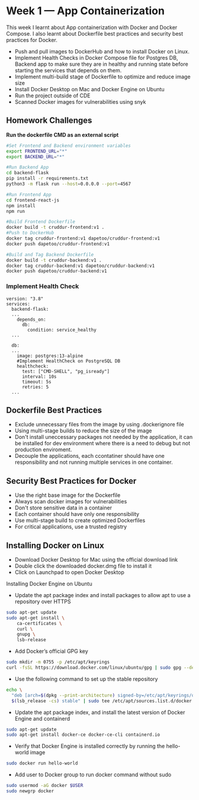 # Week 1 — App Containerization

This week I learnt about App containerization with Docker and Docker Compose. I also learnt about Dockerfile best practices and security best practices for Docker.

- Push and pull images to DockerHub and how to install Docker on Linux.
- Implement Health Checks in Docker Compose file for Postgres DB, Backend app to make sure they are in healthy and running state before starting the services that depends on them.
- Implement multi-build stage of Dockerfile to optimize and reduce image size
- Install Docker Desktop on Mac and Docker Engine on Ubuntu
- Run the project outside of CDE
- Scanned Docker images for vulnerabilities using snyk

## Homework Challenges

**Run the dockerfile CMD as an external script**

```bash
#Set Frontend and Backend environment variables
export FRONTEND_URL="*"
export BACKEND_URL="*"

#Run Backend App
cd backend-flask
pip install -r requirements.txt
python3 -m flask run --host=0.0.0.0 --port=4567

#Run Frontend App
cd frontend-react-js
npm install
npm run

#Build Frontend Dockerfile
docker build -t cruddur-frontend:v1 .
#Push to DockerHub
docker tag cruddur-frontend:v1 dapetoo/cruddur-frontend:v1
docker push dapetoo/cruddur-frontend:v1

#Build and Tag Backend Dockerfile
docker build -t cruddur-backend:v1 .
docker tag cruddur-backend:v1 dapetoo/cruddur-backend:v1
docker push dapetoo/cruddur-backend:v1

```

### Implement Health Check 

```docker-compose
version: "3.8"
services:
  backend-flask:
  ...
    depends_on:
      db:
        condition: service_healthy
  ...
  
  db:
  ...   
    image: postgres:13-alpine
    #Implement HealthCheck on PostgreSQL DB
    healthcheck:
      test: ["CMD-SHELL", "pg_isready"]
      interval: 10s
      timeout: 5s
      retries: 5
  ...
```

## Dockerfile Best Practices
- Exclude unnecessary files from the image by using .dockerignore file
- Using multi-stage builds to reduce the size of the image
- Don't install uneccessary packages not needed by the application, it can be installed for dev environment where there is a need to debug but not production enviroment.
- Decouple the applications, each ccontatiner should have one responsibility and not running multiple services in one container.

## Security Best Practices for Docker
- Use the right base image for the Dockerfile
- Always scan docker images for vulnerabilities
- Don't store sensitive data in a container
- Each container should have only one responsibility
- Use multi-stage build to create optimized Dockerfiles
- For critical applications, use a trusted registry


## Installing Docker on Linux
- Download Docker Desktop for Mac using the official download link
- Double click the downloaded docker.dmg file to install it
- Click on Launchpad to open Docker Desktop


Installing Docker Engine on Ubuntu
- Update the apt package index and install packages to allow apt to use a repository over HTTPS
```bash
sudo apt-get update
sudo apt-get install \
    ca-certificates \
    curl \
    gnupg \
    lsb-release
```

- Add Docker’s official GPG key
```bash
sudo mkdir -m 0755 -p /etc/apt/keyrings
curl -fsSL https://download.docker.com/linux/ubuntu/gpg | sudo gpg --dearmor -o /etc/apt/keyrings/docker.gpg
```

- Use the following command to set up the stable repository
```bash
echo \
  "deb [arch=$(dpkg --print-architecture) signed-by=/etc/apt/keyrings/docker.gpg] https://download.docker.com/linux/ubuntu \
  $(lsb_release -cs) stable" | sudo tee /etc/apt/sources.list.d/docker.list > /dev/null
```

- Update the apt package index, and install the latest version of Docker Engine and containerd
```bash
sudo apt-get update
sudo apt-get install docker-ce docker-ce-cli containerd.io
```

- Verify that Docker Engine is installed correctly by running the hello-world image
```bash
sudo docker run hello-world
```

- Add user to Docker group to run docker command without sudo
```bash
sudo usermod -aG docker $USER
sudo newgrp docker
```